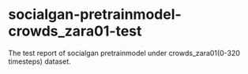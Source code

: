 # socialgan-pretrainmodel-crowds_zara01-test
 The test report of socialgan pretrainmodel under crowds_zara01(0-320 timesteps) dataset.
